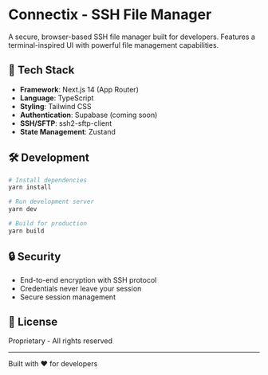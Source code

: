 # Connectix - SSH File Manager

A secure, browser-based SSH file manager built for developers. Features a terminal-inspired UI with powerful file management capabilities.

## 🚀 Tech Stack

- **Framework**: Next.js 14 (App Router)
- **Language**: TypeScript
- **Styling**: Tailwind CSS
- **Authentication**: Supabase (coming soon)
- **SSH/SFTP**: ssh2-sftp-client
- **State Management**: Zustand

## 🛠️ Development

```bash
# Install dependencies
yarn install

# Run development server
yarn dev

# Build for production
yarn build
```

## 🔒 Security

- End-to-end encryption with SSH protocol
- Credentials never leave your session
- Secure session management

## 📝 License

Proprietary - All rights reserved

---

Built with ❤️ for developers
